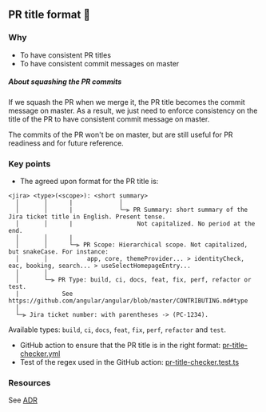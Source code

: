 ## PR title format 🤖

### Why

- To have consistent PR titles
- To have consistent commit messages on master

##### About squashing the PR commits

If we squash the PR when we merge it, the PR title becomes the commit message on master.
As a result, we just need to enforce consistency on the title of the PR to have consistent commit message on master.

The commits of the PR won't be on master, but are still useful for PR readiness and for future reference.

### Key points

- The agreed upon format for the PR title is:

```
<jira> <type>(<scope>): <short summary>
  │       │      |             │
  │       │      |             └─⫸ PR Summary: short summary of the Jira ticket title in English. Present tense.
  │       │      |                  Not capitalized. No period at the end.
  │       │      |
  │       │      └─⫸ PR Scope: Hierarchical scope. Not capitalized, but snakeCase. For instance:
  │       │           app, core, themeProvider... > identityCheck, eac, booking, search... > useSelectHomepageEntry...
  │       │
  │       └─⫸ PR Type: build, ci, docs, feat, fix, perf, refactor or test.
  |            See https://github.com/angular/angular/blob/master/CONTRIBUTING.md#type
  │
  └─⫸ Jira ticket number: with parentheses -> (PC-1234).
```

Available types: `build`, `ci`, `docs`, `feat`, `fix`, `perf`, `refactor` and `test`.

- GitHub action to ensure that the PR title is in the right format: [pr-title-checker.yml](../../.github/workflows/pr-title-checker.yml)
- Test of the regex used in the GitHub action: [pr-title-checker.test.ts](../../.github/pr-title-checker.test.ts)

### Resources

See [ADR](https://www.notion.so/passcultureapp/V-rification-des-titres-de-PR-automatique-4c75df3be25a4417a70a86a37dc14960)
